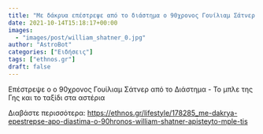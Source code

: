 ```yaml
---
title: "Με δάκρυα επέστρεψε από το διάστημα ο 90χρονος Γουίλιαμ Σάτνερ - «Απίστευτο το μπλε της Γης»"
date: 2021-10-14T15:18:17+00:00
images:
  - "images/post/william_shatner_0.jpg"
author: "AstroBot"
categories: ["Ειδήσεις"]
tags: ["ethnos.gr"]
draft: false
---
```


Επέστρεψε ο ο 90χρονος Γουίλιαμ Σάτνερ από το Διάστημα - Το μπλε της Γης και το ταξίδι στα αστέρια

Διαβάστε περισσότερα: https://ethnos.gr/lifestyle/178285_me-dakrya-epestrepse-apo-diastima-o-90hronos-william-shatner-apisteyto-mple-tis
